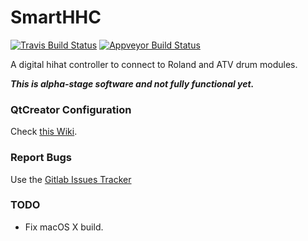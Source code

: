 # SmartHHC

[![Travis Build Status](https://travis-ci.com/azdrums/smarthhc.svg?branch=master)](https://travis-ci.com/azdrums/smarthhc)
[![Appveyor Build Status](https://ci.appveyor.com/api/projects/status/github/azdrums/smarthhc?svg=true)](https://ci.appveyor.com/project/redtide/smarthhc)

A digital hihat controller to connect to Roland and ATV drum modules.

***This is alpha-stage software and not fully functional yet.***

### QtCreator Configuration

Check [this Wiki](https://github.com/redtide/QTips/wiki).

### Report Bugs
Use the [Gitlab Issues Tracker](https://gitlab.com/azdrums/smarthhc/smarthhc/issues)

### TODO
* Fix macOS X build.
